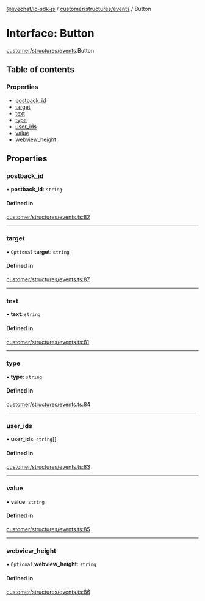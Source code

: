 [@livechat/lc-sdk-js](../README.md) / [customer/structures/events](../modules/customer_structures_events.md) / Button

# Interface: Button

[customer/structures/events](../modules/customer_structures_events.md).Button

## Table of contents

### Properties

- [postback\_id](customer_structures_events.Button.md#postback_id)
- [target](customer_structures_events.Button.md#target)
- [text](customer_structures_events.Button.md#text)
- [type](customer_structures_events.Button.md#type)
- [user\_ids](customer_structures_events.Button.md#user_ids)
- [value](customer_structures_events.Button.md#value)
- [webview\_height](customer_structures_events.Button.md#webview_height)

## Properties

### postback\_id

• **postback\_id**: `string`

#### Defined in

[customer/structures/events.ts:82](https://github.com/livechat/lc-sdk-js/blob/a63b0a6/src/customer/structures/events.ts#L82)

___

### target

• `Optional` **target**: `string`

#### Defined in

[customer/structures/events.ts:87](https://github.com/livechat/lc-sdk-js/blob/a63b0a6/src/customer/structures/events.ts#L87)

___

### text

• **text**: `string`

#### Defined in

[customer/structures/events.ts:81](https://github.com/livechat/lc-sdk-js/blob/a63b0a6/src/customer/structures/events.ts#L81)

___

### type

• **type**: `string`

#### Defined in

[customer/structures/events.ts:84](https://github.com/livechat/lc-sdk-js/blob/a63b0a6/src/customer/structures/events.ts#L84)

___

### user\_ids

• **user\_ids**: `string`[]

#### Defined in

[customer/structures/events.ts:83](https://github.com/livechat/lc-sdk-js/blob/a63b0a6/src/customer/structures/events.ts#L83)

___

### value

• **value**: `string`

#### Defined in

[customer/structures/events.ts:85](https://github.com/livechat/lc-sdk-js/blob/a63b0a6/src/customer/structures/events.ts#L85)

___

### webview\_height

• `Optional` **webview\_height**: `string`

#### Defined in

[customer/structures/events.ts:86](https://github.com/livechat/lc-sdk-js/blob/a63b0a6/src/customer/structures/events.ts#L86)

